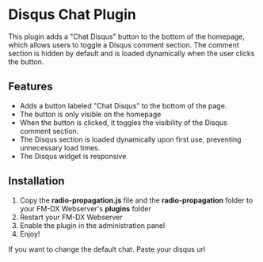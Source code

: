 # Disqus Chat Plugin

This plugin adds a "Chat Disqus" button to the bottom of the homepage, which allows users to toggle a Disqus comment section. The comment section is hidden by default and is loaded dynamically when the user clicks the button.

## Features

- Adds a button labeled "Chat Disqus" to the bottom of the page.
- The button is only visible on the homepage
- When the button is clicked, it toggles the visibility of the Disqus comment section.
- The Disqus section is loaded dynamically upon first use, preventing unnecessary load times.
- The Disqus widget is responsive

## Installation
1. Copy the **radio-propagation.js** file and the **radio-propagation** folder to your FM-DX Webserver's **plugins** folder
2. Restart your FM-DX Webserver
3. Enable the plugin in the administration panel
4. Enjoy!


If you want to change the default chat. Paste your disqus url
